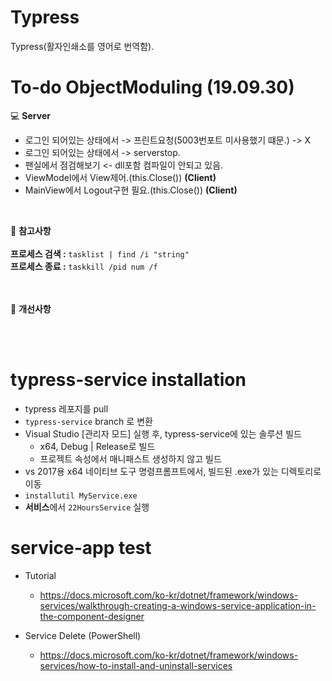 # Typress
Typress(활자인쇄소를 영어로 번역함).

# To-do ObjectModuling (19.09.30)

:computer: **Server**<br>

- 로그인 되어있는 상태에서 -> 프린트요청(5003번포트 미사용했기 떄문.) -> X
- 로그인 되어있는 상태에서 -> serverstop.
- 팬실에서 점검해보기 <- dll포함 컴파일이 안되고 있음.
- ViewModel에서 View제어.(this.Close()) **(Client)**
- MainView에서 Logout구현 필요.(this.Close()) **(Client)**
<br>
  

:book: **참고사항**<br><br>
**프로세스 검색 :** `` tasklist | find /i "string" ``<br>
**프로세스 종료 :** `` taskkill /pid num /f ``<br><br><br>

:book: **개선사항**


<br><br>
# typress-service installation
- typress 레포지를 pull 
- `typress-service` branch 로 변환
- Visual Studio [관리자 모드] 실행 후, typress-service에 있는 솔루션 빌드
  - x64, Debug | Release로 빌드
  - 프로젝트 속성에서 매니패스트 생성하지 않고 빌드
- vs 2017용 x64 네이티브 도구 명령프롬프트에서, 빌드된 .exe가 있는 디렉토리로 이동
- `installutil MyService.exe`
- **서비스**에서 `22HoursService` 실행


# service-app test
- Tutorial 
  - https://docs.microsoft.com/ko-kr/dotnet/framework/windows-services/walkthrough-creating-a-windows-service-application-in-the-component-designer

- Service Delete (PowerShell)
  - https://docs.microsoft.com/ko-kr/dotnet/framework/windows-services/how-to-install-and-uninstall-services
